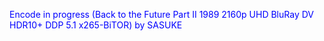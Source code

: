 

Encode in progress (Back to the Future Part II 1989 2160p UHD BluRay DV HDR10+ DDP 5.1 x265-BiTOR) by SASUKE



<body text="blue">
  


